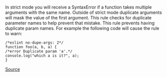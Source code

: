 In strict mode you will receive a SyntaxError if a function takes multiple arguments with the same name. Outside of strict mode duplicate arguments will mask the value of the first argument. This rule checks for duplicate parameter names to help prevent that mistake.
This rule prevents having duplicate param names.
For example the following code will cause the rule to warn:

```
/*eslint no-dupe-args: 2*/
function foo(a, b, a) {
/*error Duplicate param 'a'.*/ 
console.log("which a is it?", a);
}

```

[Source](http://eslint.org/docs/rules/no-dupe-args)
